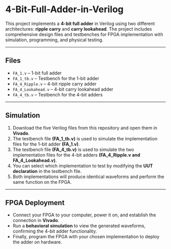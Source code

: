 # 4-Bit-Full-Adder-in-Verilog

This project implements a **4-bit full adder** in Verilog using two different architectures: **ripple carry** and **carry lookahead**. The project includes comprehensive design files and testbenches for FPGA implementation with simulation, programming, and physical testing.

---

## Files

- `FA_1.v` – 1-bit full adder  
- `FA_1_tb.v` – Testbench for the 1-bit adder  
- `FA_4_Ripple.v` – 4-bit ripple carry adder  
- `FA_4_Lookahead.v` – 4-bit carry lookahead adder  
- `FA_4_tb.v` – Testbench for the 4-bit adders  

---

## Simulation

1. Download the five Verilog files from this repository and open them in **Vivado**.  
2. The testbench file **(FA_1_tb.v)** is used to simulate the implementation files for the 1-bit adder **(FA_1.v)**.  
3. The testbench file **(FA_4_tb.v)** is used to simulate the two implementation files for the 4-bit adders **(FA_4_Ripple.v and FA_4_Lookahead.v)**.  
4. You can select which implementation to test by modifying the **UUT declaration** in the testbench file.  
5. Both implementations will produce identical waveforms and perform the same function on the FPGA.  

---

## FPGA Deployment

- Connect your FPGA to your computer, power it on, and establish the connection in **Vivado**.  
- Run a **behavioral simulation** to view the generated waveforms, confirming the 4-bit adder functionality.  
- Finally, program the FPGA with your chosen implementation to deploy the adder on hardware.  
